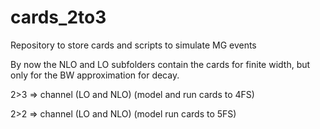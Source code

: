 # cards_2to3
Repository to store cards and scripts to simulate MG events

By now the NLO and LO subfolders contain the cards for finite width, 
but only for the BW approximation for decay.


2>3 => channel (LO and NLO) (model and run cards to 4FS) 

2>2 => channel (LO and NLO) (model run cards to 5FS) 
